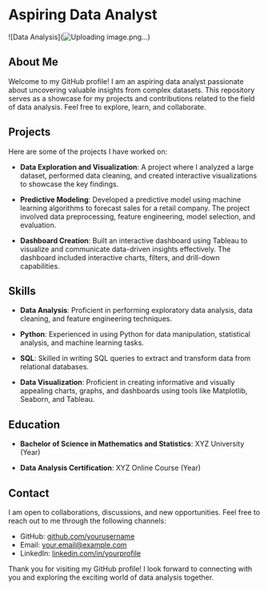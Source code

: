 # Aspiring Data Analyst

![Data Analysis](![Uploading image.png…]())

## About Me

Welcome to my GitHub profile! I am an aspiring data analyst passionate about uncovering valuable insights from complex datasets. This repository serves as a showcase for my projects and contributions related to the field of data analysis. Feel free to explore, learn, and collaborate.

## Projects

Here are some of the projects I have worked on:

- **Data Exploration and Visualization**: A project where I analyzed a large dataset, performed data cleaning, and created interactive visualizations to showcase the key findings.

- **Predictive Modeling**: Developed a predictive model using machine learning algorithms to forecast sales for a retail company. The project involved data preprocessing, feature engineering, model selection, and evaluation.

- **Dashboard Creation**: Built an interactive dashboard using Tableau to visualize and communicate data-driven insights effectively. The dashboard included interactive charts, filters, and drill-down capabilities.

## Skills

- **Data Analysis**: Proficient in performing exploratory data analysis, data cleaning, and feature engineering techniques.

- **Python**: Experienced in using Python for data manipulation, statistical analysis, and machine learning tasks.

- **SQL**: Skilled in writing SQL queries to extract and transform data from relational databases.

- **Data Visualization**: Proficient in creating informative and visually appealing charts, graphs, and dashboards using tools like Matplotlib, Seaborn, and Tableau.

## Education

- **Bachelor of Science in Mathematics and Statistics**: XYZ University (Year)

- **Data Analysis Certification**: XYZ Online Course (Year)

## Contact

I am open to collaborations, discussions, and new opportunities. Feel free to reach out to me through the following channels:

- GitHub: [github.com/yourusername](https://github.com/yourusername)
- Email: [your.email@example.com](mailto:your.email@example.com)
- LinkedIn: [linkedin.com/in/yourprofile](https://www.linkedin.com/in/yourprofile)

Thank you for visiting my GitHub profile! I look forward to connecting with you and exploring the exciting world of data analysis together.
